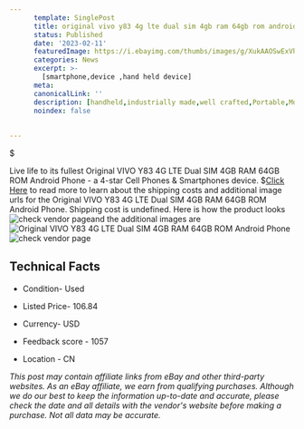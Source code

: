 ```yaml
---
      template: SinglePost
      title: original vivo y83 4g lte dual sim 4gb ram 64gb rom android phone
      status: Published
      date: '2023-02-11'
      featuredImage: https://i.ebayimg.com/thumbs/images/g/XukAAOSwExVhtF8S/s-l225.jpg
      categories: News
      excerpt: >-
        [smartphone,device ,hand held device]
      meta:
      canonicalLink: ''
      description: [handheld,industrially made,well crafted,Portable,Mobile,Compact,Convenient,Lightweight,Maneuverable,Man-portable,Miniature,Carriable,Hand-held,Light,Holdable,Transportable,Mobile device,Pocket-sized,On-the-go,Wireless,Cordless,Compact size,Convenient size, smartphone,device ,hand held device]
      noindex: false
      
        
---
```

$

Live life to its fullest Original VIVO Y83 4G LTE Dual SIM 4GB RAM 64GB ROM Android Phone - a 4-star Cell Phones & Smartphones device.
$[Click Here](https://www.ebay.com/itm/144414745181?hash=item219fca225d%3Ag%3AXukAAOSwExVhtF8S&mkevt=1&mkcid=1&mkrid=711-53200-19255-0&campid=%253CePNCampaignId%253E&customid=%253CreferenceId%253E&toolid=10049) to read more to learn about the shipping costs and additional image urls for the Original VIVO Y83 4G LTE Dual SIM 4GB RAM 64GB ROM Android Phone. Shipping cost is undefined. Here is how the product looks ![check vendor page](https://i.ebayimg.com/thumbs/images/g/XukAAOSwExVhtF8S/s-l225.jpg)and the additional images are![Original VIVO Y83 4G LTE Dual SIM 4GB RAM 64GB ROM Android Phone](https://i.ebayimg.com/images/g/XukAAOSwExVhtF8S/s-l960.jpg)![check vendor page](https://origin-galleryplus.ebayimg.com/ws/web/144414745181_2_0_1/225x225.jpg,https://origin-galleryplus.ebayimg.com/ws/web/144414745181_3_0_1/225x225.jpg,https://origin-galleryplus.ebayimg.com/ws/web/144414745181_4_0_1/225x225.jpg)



 ## Technical Facts 



     
      

 - Condition- Used 


      

 - Listed Price- 106.84 


      

 - Currency- USD 


      

 - Feedback score - 1057 


      

 - Location - CN 


      
      

 *_This post may contain affiliate links from eBay and other third-party websites. As an eBay affiliate, we earn from qualifying purchases. Although we do our best to keep the information up-to-date and accurate, please check the date and all details with the vendor's website before making a purchase. Not all data may be accurate._*






